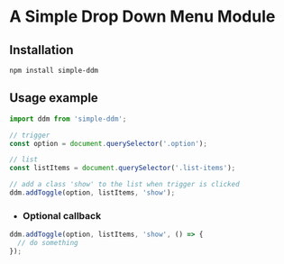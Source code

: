 # A Simple Drop Down Menu Module

## Installation

`npm install simple-ddm`

## Usage example

```javascript
import ddm from 'simple-ddm';

// trigger
const option = document.querySelector('.option');

// list
const listItems = document.querySelector('.list-items');

// add a class 'show' to the list when trigger is clicked
ddm.addToggle(option, listItems, 'show');
```

- ### Optional callback

```javascript
ddm.addToggle(option, listItems, 'show', () => {
  // do something
});
```
